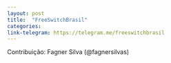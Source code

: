 ```yaml
---
layout: post
title:  "FreeSwitchBrasil"
categories: 
link-telegram: https://telegram.me/freeswitchbrasil
---
```

Contribuição: Fagner Silva (@fagnersilvas)


